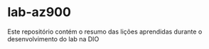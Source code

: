 # lab-az900
Este repositório contém o resumo das lições aprendidas durante o desenvolvimento do lab na DIO
